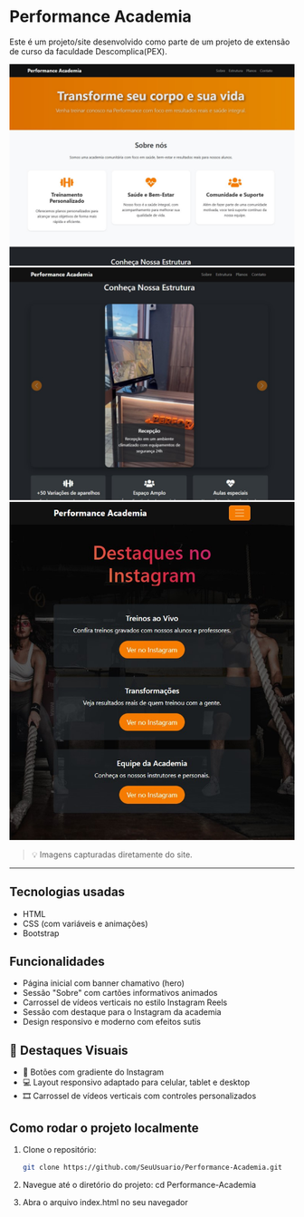 # Performance Academia

Este é um projeto/site desenvolvido como parte de um projeto de extensão de curso da faculdade Descomplica(PEX).

![Screenshot da capa](./imagens/print-capa.jpg)
![Screenshot do site](./imagens/print-estrutura.jpg)
![Screenshot do site](./imagens/print-destaques.jpg)

> 💡 Imagens capturadas diretamente do site.

---

## Tecnologias usadas

- HTML
- CSS (com variáveis e animações)
- Bootstrap

## Funcionalidades

- Página inicial com banner chamativo (hero)
- Sessão "Sobre" com cartões informativos animados
- Carrossel de vídeos verticais no estilo Instagram Reels
- Sessão com destaque para o Instagram da academia
- Design responsivo e moderno com efeitos sutis

## 🎥 Destaques Visuais

- 🌈 Botões com gradiente do Instagram
- 💻 Layout responsivo adaptado para celular, tablet e desktop
- 🎞️ Carrossel de vídeos verticais com controles personalizados

## Como rodar o projeto localmente

1. Clone o repositório:
   ```bash
   git clone https://github.com/SeuUsuario/Performance-Academia.git

2. Navegue até o diretório do projeto: 
    cd Performance-Academia

3. Abra o arquivo index.html no seu navegador

